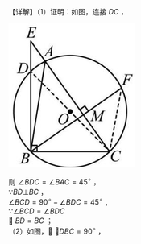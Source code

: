 【详解】（1）证明：如图，连接 $D C$ ，

![](<../../qs_image_DB/专题3-6__圆的综合（27类题型）（解析版）/1f2c8134ccd2b882fbce77da8d3cc5103528985eeedd9d3edb19b0eb65726e20.jpg>)

则 $\angle B D C = \angle B A C = 4 5 ^ { \circ }$ ，  
$\because B D \bot B C$ ，  
$\angle B C D = 9 0 ^ { \circ } - \angle B D C = 4 5 ^ { \circ }$ ，  
$\because \angle B C D = \angle B D C$   
 $B D = B C$ ；  
（2）如图， $\angle D B C = 9 0 ^ { \circ }$ ，  
